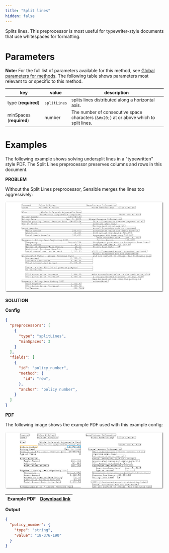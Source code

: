 ```yaml
---
title: "Split lines"
hidden: false
---
```


Splits lines. This preprocessor is most useful for typewriter-style documents that use whitespaces for formatting. 

Parameters
====

**Note:** For the full list of parameters available for this method, see [Global parameters for methods](doc:method#global-parameters-for-methods). The following table shows parameters most relevant to or specific to this method.

| key                      | value        | description                                                  |
| ------------------------ | ------------ | ------------------------------------------------------------ |
| type (**required**)      | `splitLines` | splits lines distributed along a horizontal axis.            |
| minSpaces (**required**) | number       | The number of consecutive space characters (`&#x20;`) at or above which to split lines. |

Examples
====

The following example shows solving undersplit lines in a "typewritten" style PDF. The Split Lines preprocessor preserves columns and rows in this document.

**PROBLEM**

Without the Split Lines preprocessor, Sensible merges the lines too aggressively:

![Click to enlarge](https://raw.githubusercontent.com/sensible-hq/sensible-docs/main/readme-sync/assets/v0/images/final/split_lines_2.png)

**SOLUTION**

**Config**

```json
{
  "preprocessors": [
    {
      "type": "splitLines",
      "minSpaces": 3
    }
  ],
  "fields": [
    {
      "id": "policy_number",
      "method": {
        "id": "row",
      },
      "anchor": "policy number",
    }
  ]
}
```

**PDF**

The following image shows the example PDF used with this example config:

![Click to enlarge](https://raw.githubusercontent.com/sensible-hq/sensible-docs/main/readme-sync/assets/v0/images/final/split_lines.png)

| Example PDF | [Download link](https://raw.githubusercontent.com/sensible-hq/sensible-docs/main/readme-sync/assets/v0/pdfs/split_lines.pdf) |
| --------------------------- | ------------------------------------------------------------ |

**Output**

```json
{
  "policy_number": {
    "type": "string",
    "value": "18-376-190"
  }
}
```

